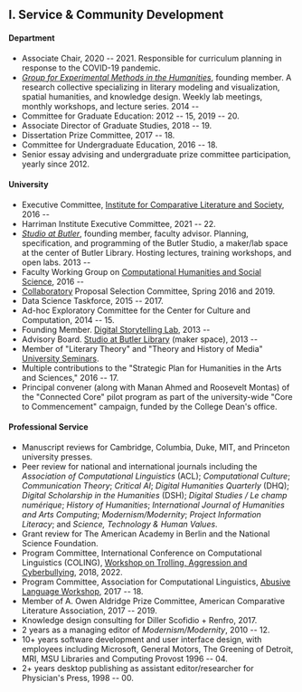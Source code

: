 ## I. Service & Community Development

#### Department

- Associate Chair, 2020 -- 2021. Responsible for curriculum planning in response to the
COVID-19 pandemic.
- *[Group for Experimental Methods in the Humanities](http://xpmethod.github.io/)*, founding
  member. A research collective specializing in literary modeling and visualization, spatial
  humanities, and knowledge design. Weekly lab meetings, monthly workshops, and lecture series. 2014 --
- Committee for Graduate Education: 2012 -- 15, 2019 -- 20.
- Associate Director of Graduate Studies, 2018 -- 19.
- Dissertation Prize Committee, 2017 -- 18.
- Committee for Undergraduate Education, 2016 -- 18.
- Senior essay advising and undergraduate prize committee participation, yearly since 2012.

#### University

- Executive Committee, [Institute for Comparative Literature and
  Society](http://icls.columbia.edu/), 2016 --
- Harriman Institute Executive Committee, 2021 -- 22.
- *[Studio at Butler](https://studio.cul.columbia.edu/)*, founding member, faculty advisor.
  Planning, specification, and programming of the Butler Studio, a maker/lab space at the
  center of Butler Library. Hosting lectures, training workshops, and open labs. 2013 --
- Faculty Working Group on [Computational Humanities and Social
  Science](http://datascience.columbia.edu/computational-social-science), 2016 --
- [Collaboratory](http://collaboratory.columbia.edu/) Proposal Selection Committee, Spring 2016
  and 2019.
- Data Science Taskforce, 2015 -- 2017.
- Ad-hoc Exploratory Committee for the Center for Culture and Computation, 2014 -- 15.
- Founding Member. [Digital Storytelling Lab](http://www.digitalstorytellinglab.com/), 2013 --
- Advisory Board. [Studio at Butler Library](https://studio.cul.columbia.edu/) (maker space), 2013 --
- Member of "Literary Theory" and "Theory and History of Media" [University
  Seminars](http://universityseminars.columbia.edu/seminars/list-of-seminars/).
- Multiple contributions to the "Strategic Plan for Humanities in the Arts and Sciences," 2016
  -- 17.
- Principal convener (along with Manan Ahmed and Roosevelt Montas) of the "Connected Core"
  pilot program as part of the university-wide "Core to Commencement" campaign, funded by the
  College Dean's office.

#### Professional Service

- Manuscript reviews for Cambridge, Columbia, Duke, MIT, and Princeton university presses.
- Peer review for national and international journals including the *Association of
  Computational Linguistics* (ACL); *Computational Culture*; *Communication Theory*; *Critical
AI*; *Digital Humanities Quarterly* (DHQ); *Digital Scholarship in the Humanities* (DSH);
*Digital Studies / Le champ numérique*; *History of Humanities*; *International Journal of
Humanities and Arts Computing*; *Modernism/Modernity*; *Project Information Literacy*; and
*Science, Technology & Human Values*.
- Grant review for The American Academy in Berlin and the National Science Foundation.
- Program Committee, International Conference on Computational Linguistics (COLING), [Workshop
  on Trolling, Aggression and Cyberbullying](http://aclweb.org/anthology/W18-4400), 2018, 2022.
- Program Committee, Association for Computational Linguistics, [Abusive Language
  Workshop](https://web.archive.org/web/20190219200248/https://www.aclweb.org/portal/content/1st-workshop-abusive-language-online),
2017 -- 18.
- Member of A. Owen Aldridge Prize Committee, American Comparative Literature Association, 2017
  -- 2019.
- Knowledge design consulting for Diller Scofidio + Renfro, 2017.
- 2 years as a managing editor of *Modernism/Modernity*, 2010 -- 12.
- 10+ years software development and user interface design, with employees including Microsoft,
  General Motors, The Greening of Detroit, MRI, MSU Libraries and Computing Provost 1996 -- 04.
- 2+ years desktop publishing as assistant editor/researcher for Physician's Press, 1998 -- 00.
